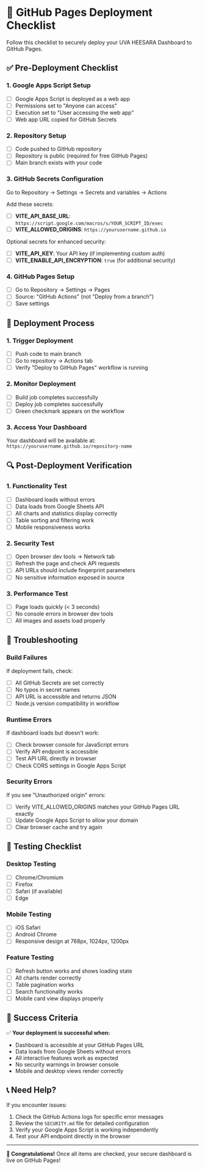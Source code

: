 # 🚀 GitHub Pages Deployment Checklist

Follow this checklist to securely deploy your UVA HEESARA Dashboard to GitHub Pages.

## ✅ Pre-Deployment Checklist

### 1. Google Apps Script Setup
- [ ] Google Apps Script is deployed as a web app
- [ ] Permissions set to "Anyone can access" 
- [ ] Execution set to "User accessing the web app"
- [ ] Web app URL copied for GitHub Secrets

### 2. Repository Setup  
- [ ] Code pushed to GitHub repository
- [ ] Repository is public (required for free GitHub Pages)
- [ ] Main branch exists with your code

### 3. GitHub Secrets Configuration
Go to Repository → Settings → Secrets and variables → Actions

Add these secrets:
- [ ] **VITE_API_BASE_URL**: `https://script.google.com/macros/s/YOUR_SCRIPT_ID/exec`
- [ ] **VITE_ALLOWED_ORIGINS**: `https://yourusername.github.io`

Optional secrets for enhanced security:
- [ ] **VITE_API_KEY**: Your API key (if implementing custom auth)
- [ ] **VITE_ENABLE_API_ENCRYPTION**: `true` (for additional security)

### 4. GitHub Pages Setup
- [ ] Go to Repository → Settings → Pages
- [ ] Source: "GitHub Actions" (not "Deploy from a branch")
- [ ] Save settings

## 🚀 Deployment Process

### 1. Trigger Deployment
- [ ] Push code to main branch
- [ ] Go to repository → Actions tab
- [ ] Verify "Deploy to GitHub Pages" workflow is running

### 2. Monitor Deployment
- [ ] Build job completes successfully  
- [ ] Deploy job completes successfully
- [ ] Green checkmark appears on the workflow

### 3. Access Your Dashboard
Your dashboard will be available at: `https://yourusername.github.io/repository-name`

## 🔍 Post-Deployment Verification

### 1. Functionality Test
- [ ] Dashboard loads without errors
- [ ] Data loads from Google Sheets API
- [ ] All charts and statistics display correctly
- [ ] Table sorting and filtering work
- [ ] Mobile responsiveness works

### 2. Security Test
- [ ] Open browser dev tools → Network tab
- [ ] Refresh the page and check API requests
- [ ] API URLs should include fingerprint parameters
- [ ] No sensitive information exposed in source

### 3. Performance Test  
- [ ] Page loads quickly (< 3 seconds)
- [ ] No console errors in browser dev tools
- [ ] All images and assets load properly

## 🔧 Troubleshooting

### Build Failures
If deployment fails, check:
- [ ] All GitHub Secrets are set correctly
- [ ] No typos in secret names
- [ ] API URL is accessible and returns JSON
- [ ] Node.js version compatibility in workflow

### Runtime Errors
If dashboard loads but doesn't work:
- [ ] Check browser console for JavaScript errors
- [ ] Verify API endpoint is accessible
- [ ] Test API URL directly in browser
- [ ] Check CORS settings in Google Apps Script

### Security Errors
If you see "Unauthorized origin" errors:
- [ ] Verify VITE_ALLOWED_ORIGINS matches your GitHub Pages URL exactly
- [ ] Update Google Apps Script to allow your domain
- [ ] Clear browser cache and try again

## 📱 Testing Checklist

### Desktop Testing
- [ ] Chrome/Chromium
- [ ] Firefox  
- [ ] Safari (if available)
- [ ] Edge

### Mobile Testing
- [ ] iOS Safari
- [ ] Android Chrome
- [ ] Responsive design at 768px, 1024px, 1200px

### Feature Testing
- [ ] Refresh button works and shows loading state
- [ ] All charts render correctly
- [ ] Table pagination works
- [ ] Search functionality works
- [ ] Mobile card view displays properly

## 🎯 Success Criteria

✅ **Your deployment is successful when:**
- Dashboard is accessible at your GitHub Pages URL
- Data loads from Google Sheets without errors
- All interactive features work as expected
- No security warnings in browser console
- Mobile and desktop views render correctly

## 📞 Need Help?

If you encounter issues:
1. Check the GitHub Actions logs for specific error messages
2. Review the `SECURITY.md` file for detailed configuration
3. Verify your Google Apps Script is working independently
4. Test your API endpoint directly in the browser

---

**🎉 Congratulations!** Once all items are checked, your secure dashboard is live on GitHub Pages!
